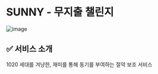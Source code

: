 #  SUNNY - 무지출 챌린지

![image](https://github.com/SUNNY-PJ/Backend/assets/78583768/b708f258-7ca2-4b1c-95e8-7f7640326a9e)


## ✅ 서비스 소개
1020 세대를 겨냥한, 재미를 통해 동기를 부여하는 절약 보조 서비스
